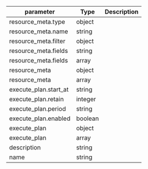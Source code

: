 | parameter | Type | Description |
| ----------- | ----------- |----------- |
| resource_meta.type  |  object  |    |
| resource_meta.name  |  string  |    |
| resource_meta.filter  |  object  |    |
| resource_meta.fields  |  string  |    |
| resource_meta.fields  |  array  |    |
| resource_meta  |  object  |    |
| resource_meta  |  array  |    |
| execute_plan.start_at  |  string  |    |
| execute_plan.retain  |  integer  |    |
| execute_plan.period  |  string  |    |
| execute_plan.enabled  |  boolean  |    |
| execute_plan  |  object  |    |
| execute_plan  |  array  |    |
| description  |  string  |    |
| name  |  string  |    |